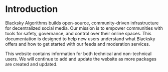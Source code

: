 # Introduction

Blacksky Algorithms builds open-source, community-driven infrastructure for decentralized social media. Our mission is to empower communities with tools for safety, governance, and control over their online spaces. This documentation is designed to help new users understand what Blacksky offers and how to get started with our feeds and moderation services.

This website contains information for both technical and non-technical users. We will continue to add and update the website as more packages are created and updated.
